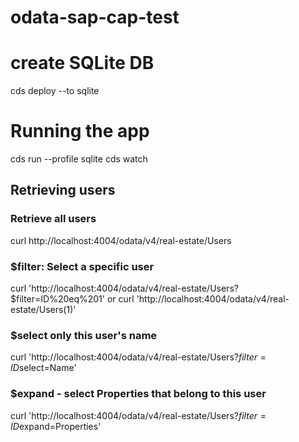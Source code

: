 # odata-sap-cap-test

# create SQLite DB 
cds deploy --to sqlite

# Running the app
cds run --profile sqlite
cds watch

## Retrieving users

### Retrieve all users
curl http://localhost:4004/odata/v4/real-estate/Users

### $filter: Select a specific user 
curl 'http://localhost:4004/odata/v4/real-estate/Users?$filter=ID%20eq%201'
or 
curl 'http://localhost:4004/odata/v4/real-estate/Users(1)'

### $select only this user's name
curl 'http://localhost:4004/odata/v4/real-estate/Users?$filter=ID%20eq%201&$select=Name'

### $expand - select Properties that belong to this user
curl 'http://localhost:4004/odata/v4/real-estate/Users?$filter=ID%20eq%201&$expand=Properties'
